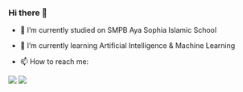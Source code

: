 ### Hi there 👋

- 🔭 I’m currently studied on SMPB Aya Sophia Islamic School
- 🌱 I’m currently learning Artificial Intelligence & Machine Learning

- 📫 How to reach me:


<script src="https://platform.linkedin.com/badges/js/profile.js" async defer type="text/javascript"></script>
<a href="https://www.linkedin.com/in/hardjunoindracahya/"><img src="https://img.shields.io/badge/LinkedIn--_.svg?style=social&logo=linkedin&color=0077B5"></a>
<a href="https://twitter.com/HardjunoIndrac1/"><img src="https://img.shields.io/twitter/follow/HardjunoIndrac1?style=social"></a>
